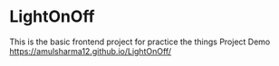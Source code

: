 # LightOnOff
This is the basic  frontend project for practice the things
Project Demo https://amulsharma12.github.io/LightOnOff/
